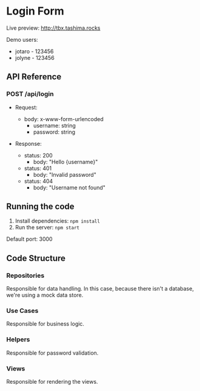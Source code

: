 # Login Form

Live preview: http://tbx.tashima.rocks

Demo users: 
  * jotaro - 123456
  * jolyne - 123456

## API Reference

### POST /api/login    
* Request:    
  * body: x-www-form-urlencoded       
    * username: string    
    * password: string    
    
* Response:
  * status: 200
    * body: "Hello {username}"
  * status: 401
    * body: "Invalid password"
  * status: 404
    * body: "Username not found"

## Running the code
1. Install dependencies: `npm install`
2. Run the server: `npm start`

Default port: 3000

## Code Structure
### Repositories
Responsible for data handling. In this case, because there isn't a database, we're using a mock data store. 
### Use Cases
Responsible for business logic.
### Helpers
Responsible for password validation.
### Views
Responsible for rendering the views.
